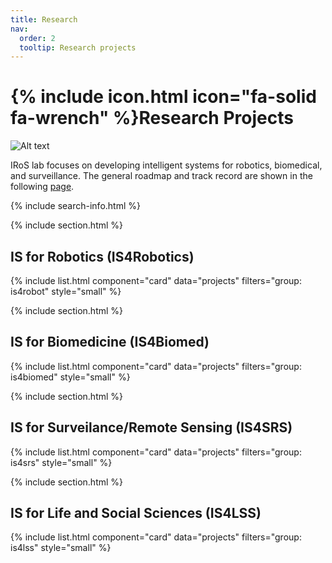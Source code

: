 ```yaml
---
title: Research
nav:
  order: 2
  tooltip: Research projects
---
```


# {% include icon.html icon="fa-solid fa-wrench" %}Research Projects
![Alt text](https://iros.cs.ui.ac.id/images/roadmap.png)

IRoS lab focuses on developing intelligent systems for robotics, biomedical, and surveillance. The general roadmap and track record are shown in the following [page](https://iros.my.canva.site).

<!-- {% include tags.html tags="publication, resource, website" %} -->

{% include search-info.html %}

{% include section.html %}

## IS for Robotics (IS4Robotics)

[//]: # (![Alt text]&#40;https://iros.cs.ui.ac.id/images/robotic_roadmap.png&#41;)

{% include list.html component="card" data="projects" filters="group: is4robot" style="small"  %}

{% include section.html %}

## IS for Biomedicine (IS4Biomed)

[//]: # (![Alt text]&#40;https://iros.cs.ui.ac.id/images/medical_roadmap.png&#41;)

{% include list.html component="card" data="projects" filters="group: is4biomed" style="small" %}

{% include section.html %}

## IS for Surveilance/Remote Sensing (IS4SRS)

[//]: # (![Alt text]&#40;https://iros.cs.ui.ac.id/images/surveillance_roadmap.png&#41;)

{% include list.html component="card" data="projects" filters="group: is4srs" style="small" %}

{% include section.html %}

## IS for Life and Social Sciences (IS4LSS)

{% include list.html component="card" data="projects" filters="group: is4lss" style="small" %}
